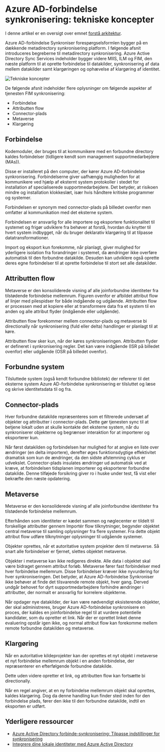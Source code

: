 <properties
    pageTitle="Azure AD-forbindelse synkronisering: tekniske koncepter | Microsoft Azure"
    description="Beskriver de tekniske begreber af Azure AD-forbindelse synkronisering."
    services="active-directory"
    documentationCenter=""
    authors="markusvi"
    manager="femila"
    editor=""/>

<tags
    ms.service="active-directory"
    ms.workload="identity"
    ms.tgt_pltfrm="na"
    ms.devlang="na"
    ms.topic="article"
    ms.date="10/10/2016"
    ms.author="markusvi;andkjell"/>


# <a name="azure-ad-connect-sync-technical-concepts"></a>Azure AD-forbindelse synkronisering: tekniske koncepter
I denne artikel er en oversigt over emnet [forstå arkitektur](active-directory-aadconnectsync-technical-concepts.md).

Azure AD-forbindelse Synkroniser forespørgselsformlen bygger på en dækkende metadirectory synkronisering platform.
I følgende afsnit introduceres begreberne til metadirectory synkronisering.
Azure Active Directory Sync Services indeholder bygger videre MIIS, ILM og FIM, den næste platform til at oprette forbindelse til datakilder, synkronisering af data mellem datakilder samt klargøringen og ophævelse af klargøring af identitet.

![Tekniske koncepter](./media/active-directory-aadconnectsync-technical-concepts/scenario.png)

De følgende afsnit indeholder flere oplysninger om følgende aspekter af tjenesten FIM synkronisering:

- Forbindelse
- Attributten flow
- Connector-plads
- Metaverse
- Klargøring

## <a name="connector"></a>Forbindelse

Kodemoduler, der bruges til at kommunikere med en forbundne directory kaldes forbindelser (tidligere kendt som management supportmedarbejdere (MAs)).

Disse er installeret på den computer, der kører Azure AD-forbindelse synkronisering.
Forbindelserne giver uafhængig muligheden for at kommunikere ved hjælp af eksternt system protokoller i stedet for installation af specialiserede supportmedarbejdere. Det betyder, at risikoen mindre og installation klokkeslæt, især hvis håndtere kritiske programmer og systemer.

Forbindelsen er synonym med connector-plads på billedet ovenfor men omfatter al kommunikation med det eksterne system.

Forbindelsen er ansvarlig for alle importere og eksportere funktionalitet til systemet og frigør udviklere fra behøver at forstå, hvordan du knytter til hvert system indbygget, når du bruger deklarativ klargøring til at tilpasse datatransformationer.

Import og eksport kun forekomme, når planlagt, giver mulighed for yderligere isolation fra forandringer i systemet, da ændringer ikke overføre automatisk til den forbundne datakilde. Desuden kan udviklere også oprette deres egne forbindelser til at oprette forbindelse til stort set alle datakilder.

## <a name="attribute-flow"></a>Attributten flow

Metaverse er den konsoliderede visning af alle joinforbundne identiteter fra tilstødende forbindelse mellemrum. Figuren ovenfor er afbildet attribut flow af linjer med pilespidser for både indgående og udgående. Attributten flow er processen med at kopiere eller at transformere data fra et system til en anden og alle attribut flyder (indgående eller udgående).

Attributten flow forekommer mellem connector-plads og metaverse bi directionally når synkronisering (fuld eller delta) handlinger er planlagt til at køre.

Attributten flow sker kun, når der køres synkroniseringen. Attributten flyder er defineret i synkronisering regler. Det kan være indgående (ISR på billedet ovenfor) eller udgående (OSR på billedet ovenfor).

## <a name="connected-system"></a>Forbundne system

Tilsluttede system (også kendt forbundne bibliotek) der refererer til det eksterne system Azure AD-forbindelse synkronisering er tilsluttet og læse og skrive identitetsdata til og fra.

## <a name="connector-space"></a>Connector-plads

Hver forbundne datakilde repræsenteres som et filtrerede undersæt af objekter og attributter i connector-plads.
Dette gør tjenesten sync til at betjene lokalt uden at skulle kontakte det eksterne system, når du synkroniserer objekterne og begrænser interaktion for at importerer og eksporterer kun.

Når først datakilden og forbindelsen har mulighed for at angive en liste over ændringer (en delta importere), derefter øges funktionsdygtige effektivitet dramatisk som kun de ændringer, da den sidste afstemning cyklus er udvekslet. Connector-plads insulates ændringer ud automatisk ved at kræve, at forbindelsen tidsplanen importerer og eksporterer forbundne datakilde. Denne tilføjede forsikring giver ro i huske under test, få vist eller bekræfte den næste opdatering.

## <a name="metaverse"></a>Metaverse

Metaverse er den konsoliderede visning af alle joinforbundne identiteter fra tilstødende forbindelse mellemrum.

Efterhånden som identiteter er kædet sammen og nøglecenter er tildelt til forskellige attributter gennem Importér flow tilknytninger, begynder objektet central metaverse til samling oplysninger fra flere systemer. Fra dette objekt attribut flow udføre tilknytninger oplysninger til udgående systemer.

Objekter oprettes, når et autoritative system projekter dem til metaverse. Så snart alle forbindelser er fjernet, slettes objektet metaverse.

Objekter i metaverse kan ikke redigeres direkte. Alle data i objektet skal være bidraget gennem attribut forløb. Metaverse fører fast forbindelser med hver forbindelse mellemrum. Disse forbindelser kræver ikke nyvurdering for hver synkroniseringen. Det betyder, at Azure AD-forbindelse Synkroniser ikke behøver at finde det tilsvarende remote objekt, hver gang. Derved undgår behovet for dyrt supportmedarbejdere forhindre ændringer i attributter, der normalt er ansvarlig for korrelere objekterne.

Når opdager nye datakilder, der kan være nødvendigt eksisterende objekter, der skal administreres, bruger Azure AD-forbindelse synkronisere en proces, der kaldes en joinforbindelse regel til at vurdere potentielle kandidater, som du opretter et link.
Når der er oprettet linket denne evaluering opstår igen ikke, og normal attribut flow kan forekomme mellem remote forbundne datakilden og metaverse.

## <a name="provisioning"></a>Klargøring

Når en autoritative kildeprojekter kan der oprettes et nyt objekt i metaverse et nyt forbindelse mellemrum objekt i en anden forbindelse, der repræsenterer en efterfølgende forbundne datakilde.

Dette uden videre opretter et link, og attributten flow kan fortsætte bi directionally.

Når en regel angiver, at en ny forbindelse mellemrum objekt skal oprettes, kaldes klargøring. Dog da denne handling kun finder sted inden for den forbindelse plads, fører den ikke til den forbundne datakilde, indtil en eksporten er udført.

## <a name="additional-resources"></a>Yderligere ressourcer

* [Azure Active Directory forbinde-synkronisering: Tilpasse indstillinger for synkronisering](active-directory-aadconnectsync-whatis.md)
* [Integrere dine lokale identiteter med Azure Active Directory](active-directory-aadconnect.md)

<!--Image references-->
[1]: ./media/active-directory-aadsync-technical-concepts/ic750598.png

